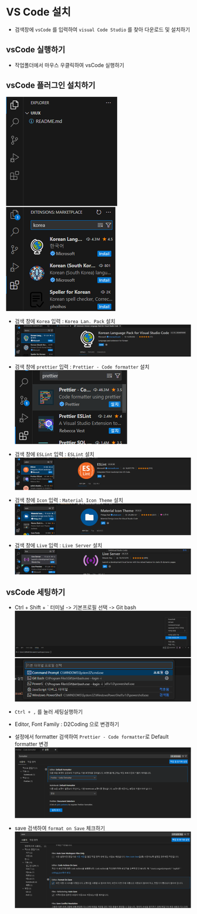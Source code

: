 # VS Code 설치

- 검색창에 `vsCode` 를 입력하여 `visual Code Studio` 를 찾아 다운로드 및 설치하기

## vsCode 실행하기

- 작업폴더에서 마우스 우클릭하여 vsCode 실행하기

## vsCode 플러그인 설치하기

![alt text](image-1.png)
![alt text](image-2.png)

- 검색 창에 `Korea` 입력 : `Korea Lan. Pack` 설치
  ![alt text](image-3.png)

- 검색 창에 `prettier` 입력 : `Prettier - Code formatter` 설치
  ![alt text](image-5.png)

- 검색 창에 `ESLint` 입력 : `ESLint` 설치
  ![alt text](image-8.png)

- 검색 창에 `Icon` 입력 : `Material Icon Theme` 설치
  ![alt text](image-9.png)

- 검색 창에 `Live` 입력 : `Live Server` 설치
  ![alt text](image-10.png)

## vsCode 세팅하기

- Ctrl + Shift + ` 터미널 -> 기본프로필 선택 -> Git bash
  ![alt text](image.png)
  ![alt text](image-4.png)

- `Ctrl + ,` 를 눌러 세팅실행하기
- Editor, Font Family : D2Coding 으로 변경하기

- 설정에서 formatter 검색하여 `Prettier - Code formatter`로 Default formatter 변경
  ![alt text](image-6.png)

- save 검색하여 `format on Save` 체크하기
  ![alt text](image-7.png)
